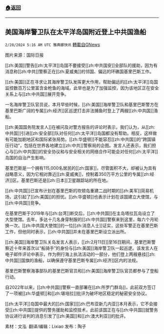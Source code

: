 ###  [:house:返回](README.md)
---


## 美国海岸警卫队在太平洋岛国附近登上中共国渔船
`2/28/2024 5:16 AM UTC 雅典娜快讯` [轉載自GNews](https://gnews.org/articles/2348334)

图片来源：国际日报

[[zh:美国]]警告[[zh:太平洋]]岛国不要接受[[zh:中共国安]]全部队的援助，因为有消息称[[zh:中共]]警察正在[[zh:夏威夷]]的邻国、偏远的环礁国基里巴斯工作。

[[zh:美国]]正在寻求让其海岸警卫队发挥更大作用，帮助偏远的[[zh:太平洋]]岛国监控数百万公里富含金枪鱼的海域。此举也是为了加强监控，因为该地区正在安全关系上与[[zh:中共国]]展开竞争。

一名海岸警卫队官员说，本月早些时候，[[zh:美国]]海岸警卫队和基里巴斯警方在基里巴斯广阔的专属[[zh:经济]]区巡逻打击非法捕鱼时登上了两艘[[zh:中共国]]渔船。

[[zh:美国国务院发言人]]在被问及对警方报告的评论时表示，我们认为，从[[zh:中共国]]引进[[zh:安全部]]队对任何[[zh:太平洋]]岛国都没有帮助。相反，这样做有可能加剧地区和国际紧张局势。[[zh:华盛顿]]不能容忍[[zh:中共国]]的“跨国镇压行动”，包括在世界各地建立[[zh:中共]]警察局的企图。发言人还表示，我们担心与[[zh:中共国]]的安全协议和与安全相关的网络合作可能会对任何[[zh:太平洋]]岛国的自治产生影响。

基里巴斯是一个拥有115,000名居民的[[zh:国家]]，尽管面积不大，却被认为具有战略意义，因为它相对靠近[[zh:夏威夷]]，控制着350万平方公里的专属[[zh:经济]]区。基里巴斯还是[[zh:日本]]卫星跟踪站的所在地。

[[zh:中共国]]已宣布计划在基里巴斯的坎顿岛重建二战时期的[[zh:美军]]简易机场，这引起了[[zh:美国]]的担忧。[[zh:华盛顿]]也表示计划在该国建立大使馆，与[[zh:中共国]]竞争。

在基里巴斯于2019年与[[zh:台湾]]断交后，[[zh:中共国]]在主岛塔拉瓦岛设立了大型使馆。去年，多达十几名身穿制服的[[zh:中共国]]警察来到这里，每六个月轮换一次。[[zh:中共国大使馆]]的一位[[zh:消息人士]]证实，这些军警正在基里巴斯工作，但他同时表示，[[zh:中共国]]并未在基里巴斯设立派出所。

[[zh:美国]]海岸警卫队关岛发言人表示，[[zh:2月11日]]至16日期间，基里巴斯警察近十年来首次以“船骑手”的身份与[[zh:美国]]海岸警卫队一起巡逻。该发言人在电子邮件评论中表示，作为例行海上执法活动的一部分，他们登上两艘悬挂[[zh:中共国]]国旗的渔船，以确保遵守基里巴斯专属[[zh:经济]]区内的法规。

基里巴斯警察海事部队的基里巴斯官员和[[zh:美国]]海岸警卫队官员都参与了登船行动。

自2022年以来，[[zh:中共国]]警察一直部署在[[zh:所罗门群岛]]，此前双方签订了一项被[[zh:华盛顿]]和[[zh:堪培拉]]批评为破坏地区稳定的秘密安全协议。

[[zh:太平洋]]岛国中最大的[[zh:国家]][[zh:巴布亚新几内亚]]本月表示，它不会接受[[zh:中共国]]提供的警务援助和监控技术，此前该国正在与[[zh:中共国]]就警务协议进行谈判的消息引发了[[zh:美国]]和[[zh:澳大利亚]]的批评。

          
素材：文泓   翻译/编辑：Lixiao  发布：陶子

